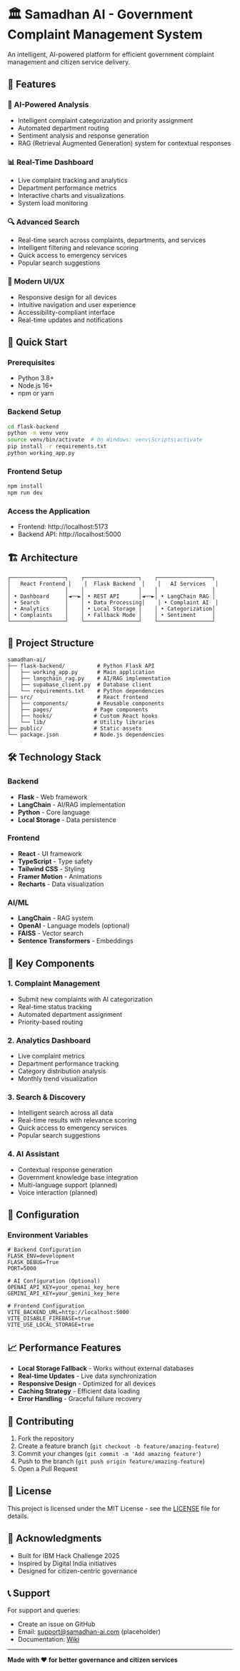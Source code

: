 # 🏛️ Samadhan AI - Government Complaint Management System

An intelligent, AI-powered platform for efficient government complaint management and citizen service delivery.

## 🌟 Features

### 🤖 AI-Powered Analysis
- Intelligent complaint categorization and priority assignment
- Automated department routing
- Sentiment analysis and response generation
- RAG (Retrieval Augmented Generation) system for contextual responses

### 📊 Real-Time Dashboard
- Live complaint tracking and analytics
- Department performance metrics
- Interactive charts and visualizations
- System load monitoring

### 🔍 Advanced Search
- Real-time search across complaints, departments, and services
- Intelligent filtering and relevance scoring
- Quick access to emergency services
- Popular search suggestions

### 📱 Modern UI/UX
- Responsive design for all devices
- Intuitive navigation and user experience
- Accessibility-compliant interface
- Real-time updates and notifications

## 🚀 Quick Start

### Prerequisites
- Python 3.8+
- Node.js 16+
- npm or yarn

### Backend Setup
```bash
cd flask-backend
python -m venv venv
source venv/bin/activate  # On Windows: venv\Scripts\activate
pip install -r requirements.txt
python working_app.py
```

### Frontend Setup
```bash
npm install
npm run dev
```

### Access the Application
- Frontend: http://localhost:5173
- Backend API: http://localhost:5000

## 🏗️ Architecture

```
┌─────────────────┐    ┌─────────────────┐    ┌─────────────────┐
│   React Frontend │    │  Flask Backend  │    │   AI Services   │
│                 │    │                 │    │                 │
│ • Dashboard     │◄──►│ • REST API      │◄──►│ • LangChain RAG │
│ • Search        │    │ • Data Processing│    │ • Complaint AI  │
│ • Analytics     │    │ • Local Storage │    │ • Categorization│
│ • Complaints    │    │ • Fallback Mode │    │ • Sentiment     │
└─────────────────┘    └─────────────────┘    └─────────────────┘
```

## 📁 Project Structure

```
samadhan-ai/
├── flask-backend/          # Python Flask API
│   ├── working_app.py      # Main application
│   ├── langchain_rag.py    # AI/RAG implementation
│   ├── supabase_client.py  # Database client
│   └── requirements.txt    # Python dependencies
├── src/                    # React frontend
│   ├── components/         # Reusable components
│   ├── pages/             # Page components
│   ├── hooks/             # Custom React hooks
│   └── lib/               # Utility libraries
├── public/                # Static assets
└── package.json           # Node.js dependencies
```

## 🛠️ Technology Stack

### Backend
- **Flask** - Web framework
- **LangChain** - AI/RAG implementation
- **Python** - Core language
- **Local Storage** - Data persistence

### Frontend
- **React** - UI framework
- **TypeScript** - Type safety
- **Tailwind CSS** - Styling
- **Framer Motion** - Animations
- **Recharts** - Data visualization

### AI/ML
- **LangChain** - RAG system
- **OpenAI** - Language models (optional)
- **FAISS** - Vector search
- **Sentence Transformers** - Embeddings

## 🎯 Key Components

### 1. Complaint Management
- Submit new complaints with AI categorization
- Real-time status tracking
- Automated department assignment
- Priority-based routing

### 2. Analytics Dashboard
- Live complaint metrics
- Department performance tracking
- Category distribution analysis
- Monthly trend visualization

### 3. Search & Discovery
- Intelligent search across all data
- Real-time results with relevance scoring
- Quick access to emergency services
- Popular search suggestions

### 4. AI Assistant
- Contextual response generation
- Government knowledge base integration
- Multi-language support (planned)
- Voice interaction (planned)

## 🔧 Configuration

### Environment Variables
```env
# Backend Configuration
FLASK_ENV=development
FLASK_DEBUG=True
PORT=5000

# AI Configuration (Optional)
OPENAI_API_KEY=your_openai_key_here
GEMINI_API_KEY=your_gemini_key_here

# Frontend Configuration
VITE_BACKEND_URL=http://localhost:5000
VITE_DISABLE_FIREBASE=true
VITE_USE_LOCAL_STORAGE=true
```

## 📈 Performance Features

- **Local Storage Fallback** - Works without external databases
- **Real-time Updates** - Live data synchronization
- **Responsive Design** - Optimized for all devices
- **Caching Strategy** - Efficient data loading
- **Error Handling** - Graceful failure recovery

## 🤝 Contributing

1. Fork the repository
2. Create a feature branch (`git checkout -b feature/amazing-feature`)
3. Commit your changes (`git commit -m 'Add amazing feature'`)
4. Push to the branch (`git push origin feature/amazing-feature`)
5. Open a Pull Request

## 📄 License

This project is licensed under the MIT License - see the [LICENSE](LICENSE) file for details.

## 🙏 Acknowledgments

- Built for IBM Hack Challenge 2025
- Inspired by Digital India initiatives
- Designed for citizen-centric governance

## 📞 Support

For support and queries:
- Create an issue on GitHub
- Email: support@samadhan-ai.com (placeholder)
- Documentation: [Wiki](../../wiki)

---

**Made with ❤️ for better governance and citizen services**
